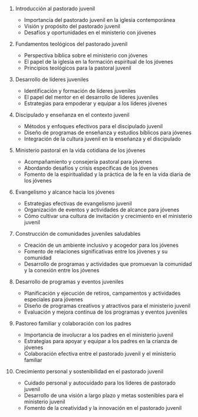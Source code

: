 1. Introducción al pastorado juvenil
   - Importancia del pastorado juvenil en la iglesia contemporánea
   - Visión y propósito del pastorado juvenil
   - Desafíos y oportunidades en el ministerio con jóvenes

2. Fundamentos teológicos del pastorado juvenil
   - Perspectiva bíblica sobre el ministerio con jóvenes
   - El papel de la iglesia en la formación espiritual de los jóvenes
   - Principios teológicos para la pastoral juvenil

3. Desarrollo de líderes juveniles
   - Identificación y formación de líderes juveniles
   - El papel del mentor en el desarrollo de líderes juveniles
   - Estrategias para empoderar y equipar a los líderes jóvenes

4. Discipulado y enseñanza en el contexto juvenil
   - Métodos y enfoques efectivos para el discipulado juvenil
   - Diseño de programas de enseñanza y estudios bíblicos para jóvenes
   - Integración de la cultura juvenil en la enseñanza y el discipulado

5. Ministerio pastoral en la vida cotidiana de los jóvenes
   - Acompañamiento y consejería pastoral para jóvenes
   - Abordando desafíos y crisis específicas de los jóvenes
   - Fomento de la espiritualidad y la práctica de la fe en la vida diaria de los jóvenes

6. Evangelismo y alcance hacia los jóvenes
   - Estrategias efectivas de evangelismo juvenil
   - Organización de eventos y actividades de alcance para jóvenes
   - Cómo cultivar una cultura de invitación y crecimiento en el ministerio juvenil

7. Construcción de comunidades juveniles saludables
   - Creación de un ambiente inclusivo y acogedor para los jóvenes
   - Fomento de relaciones significativas entre los jóvenes y su comunidad
   - Desarrollo de programas y actividades que promuevan la comunidad y la conexión entre los jóvenes

8. Desarrollo de programas y eventos juveniles
   - Planificación y ejecución de retiros, campamentos y actividades especiales para jóvenes
   - Diseño de programas creativos y atractivos para el ministerio juvenil
   - Evaluación y mejora continua de los programas y eventos juveniles

9. Pastoreo familiar y colaboración con los padres
   - Importancia de involucrar a los padres en el ministerio juvenil
   - Estrategias para apoyar y equipar a los padres en la crianza de jóvenes
   - Colaboración efectiva entre el pastorado juvenil y el ministerio familiar

10. Crecimiento personal y sostenibilidad en el pastorado juvenil
    - Cuidado personal y autocuidado para los líderes de pastorado juvenil
    - Desarrollo de una visión a largo plazo y metas sostenibles para el ministerio juvenil
    - Fomento de la creatividad y la innovación en el pastorado juvenil
